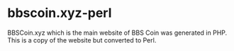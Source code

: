 # bbscoin.xyz-perl

BBSCoin.xyz which is the main website of BBS Coin was generated in PHP. 
This is a copy of the website but converted to Perl.
